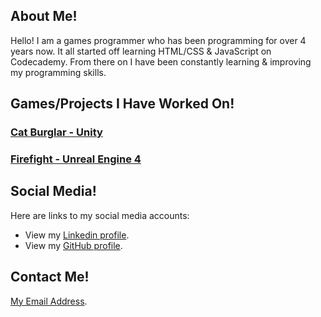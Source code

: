 <div class="About Me">
<h2>About Me!</h2>
<p>Hello! I am a games programmer who has been programming for over 4 years now. It all started off learning HTML/CSS & JavaScript on Codecademy. From there on I have been constantly learning & improving my programming skills.</p>
</div>

<div class="Projects">
<h2>Games/Projects I Have Worked On!</h2>
<h3><a href = "pages/catburglar.html" title="Cat Burglar">Cat Burglar - Unity</a></h3>
<h3><a href = "pages/firefight.html" title="Firefight">Firefight - Unreal Engine 4</a></h3>
</div>


<div class="Social Media">
<h2>Social Media!</h2>
<p>Here are links to my social media accounts:</p>
<ul>
<li>View my <a href ="https://www.linkedin.com/in/steven-coombe/" title="Linkedin Profile">Linkedin profile</a>.</li>
<li>View my <a href ="https://github.com/stevencoombe" title="Linkedin Profile">GitHub profile</a>.</li>
</ul>
</div>

<div class="Contact Me">
<h2>Contact Me!</h2>
<p><a href ="mailto:stevencoombe2000@gmail.com">My Email Address</a>.</p>
